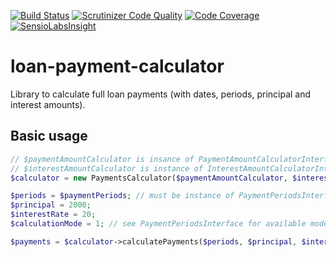 [![Build Status](https://scrutinizer-ci.com/g/kaurikk/loan-payment-calculator/badges/build.png?b=master)](https://scrutinizer-ci.com/g/kaurikk/loan-payment-calculator/build-status/master) [![Scrutinizer Code Quality](https://scrutinizer-ci.com/g/kaurikk/loan-payment-calculator/badges/quality-score.png?b=master)](https://scrutinizer-ci.com/g/kaurikk/loan-payment-calculator/?branch=master) [![Code Coverage](https://scrutinizer-ci.com/g/kaurikk/loan-payment-calculator/badges/coverage.png?b=master)](https://scrutinizer-ci.com/g/kaurikk/loan-payment-calculator/?branch=master) [![SensioLabsInsight](https://insight.sensiolabs.com/projects/53e4aec7-ba0e-4099-b6ae-9565d8cd1045/mini.png)](https://insight.sensiolabs.com/projects/53e4aec7-ba0e-4099-b6ae-9565d8cd1045)


# loan-payment-calculator
Library to calculate full loan payments (with dates, periods, principal and interest amounts).

## Basic usage

```php
// $paymentAmountCalculator is insance of PaymentAmountCalculatorInterface
// $interestAmountCalculator is instance of InterestAmountCalculatorInterface
$calculator = new PaymentsCalculator($paymentAmountCalculator, $interestAmountCalculator);

$periods = $paymentPeriods; // must be instance of PaymentPeriodsInterface
$principal = 2000;
$interestRate = 20;
$calculationMode = 1; // see PaymentPeriodsInterface for available modes

$payments = $calculator->calculatePayments($periods, $principal, $interestRate, $calculationMode);
```
